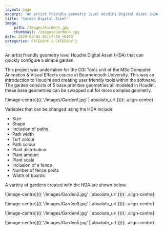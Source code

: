 ```yaml
---
layout: page
excerpt: "An artist friendly geometry level Houdini Digital Asset (HDA) that can quickly configure a simple garden."
title: "Garden Digital Asset"
image: 
    path: /Images/Garden4.jpg
    thumbnail: /Images/Garden4.jpg
date: 2020-02-01 20:17:38 +0100
categories: CATEGORY-1 CATEGORY-2
---
```


An artist friendly geometry level Houdini Digital Asset (HDA) that can quickly configure a simple garden.


This project was undertaken for the CGI Tools unit of the MSc Computer Animation & Visual Effects course at Bournemouth University. This was an introduction to Houdini and creating user friendly tools within the software. The garden consists of 5 base primitive geometries all modeled in Houdini, these base geometries can be swapped out for more complex geometry.

![image-centre]({{ '/Images/Garden1.jpg' | absolute_url }}){: .align-centre} 
 
Variables that can be changed using the HDA include:
* Size
* Shape
* Inclusion of paths
* Path width
* Turf colour
* Path colour
* Plant distribution
* Plant amount
* Plant scale
* Inclusion of a fence
* Number of fence posts
* Width of boards
 
A variety of gardens created with the HDA are shown below. 

![image-centre]({{ '/Images/Garden2.jpg' | absolute_url }}){: .align-centre} 

![image-centre]({{ '/Images/Garden3.jpg' | absolute_url }}){: .align-centre} 

![image-centre]({{ '/Images/Garden4.jpg' | absolute_url }}){: .align-centre} 

![image-centre]({{ '/Images/Garden5.jpg' | absolute_url }}){: .align-centre} 